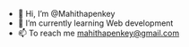 - 👋 Hi, I’m @Mahithapenkey
- 🌱 I’m currently learning Web development
- 📫 To reach me mahithapenkey@gmail.com



<!---
Mahithapenkey/Mahithapenkey is a ✨ special ✨ repository because its `README.md` (this file) appears on your GitHub profile.
You can click the Preview link to take a look at your changes.
--->

